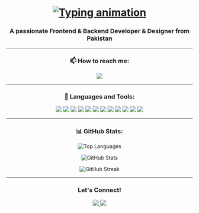 <h1 align="center">
  <a href="#">
    <img src="https://readme-typing-svg.herokuapp.com?font=Fira+Code&weight=600&size=30&pause=1000&color=00C8FF&center=true&vCenter=true&random=false&width=500&lines=Hi+%F0%9F%91%8B%2C+I'm+Nisar+Ali;+Full-Stack+Developer;" alt="Typing animation" />
  </a>
</h1>

<h3 align="center">A passionate Frontend & Backend Developer & Designer from Pakistan</h3>

---

<h3 align="center">📫 How to reach me:</h3>
<p align="center">
  <a href="mailto:nisaralibrahim@gmail.com">
    <img src="https://img.shields.io/badge/Gmail-D14836?style=for-the-badge&logo=gmail&logoColor=white"/>
  </a>
</p>

---

<h3 align="center">🚀 Languages and Tools:</h3>

<p align="center">
  <img src="https://img.shields.io/badge/-HTML5-E34F26?style=flat-square&logo=html5&logoColor=white">
  <img src="https://img.shields.io/badge/-CSS3-1572B6?style=flat-square&logo=css3&logoColor=white">
  <img src="https://img.shields.io/badge/-JavaScript-F7DF1E?style=flat-square&logo=javascript&logoColor=black">
  <img src="https://img.shields.io/badge/-Bootstrap-7952B3?style=flat-square&logo=bootstrap&logoColor=white">
  <img src="https://img.shields.io/badge/-Django-092E20?style=flat-square&logo=django&logoColor=white">
  <img src="https://img.shields.io/badge/-Node.js-339933?style=flat-square&logo=node.js&logoColor=white">
  <img src="https://img.shields.io/badge/-React-61DAFB?style=flat-square&logo=react&logoColor=black">
  <img src="https://img.shields.io/badge/-Python-3776AB?style=flat-square&logo=python&logoColor=white">
  <img src="https://img.shields.io/badge/-MySQL-4479A1?style=flat-square&logo=mysql&logoColor=white">
  <img src="https://img.shields.io/badge/-SQL-CC2927?style=flat-square&logo=microsoft-sql-server&logoColor=white">
  <img src="https://img.shields.io/badge/-Adobe%20XD-FF61F6?style=flat-square&logo=adobe-xd&logoColor=white">
  <img src="https://img.shields.io/badge/-Photoshop-31A8FF?style=flat-square&logo=adobe-photoshop&logoColor=white">
</p>

---

<h3 align="center">📊 GitHub Stats:</h3>
<p align="center">
  <img src="https://github-readme-stats.vercel.app/api/top-langs?username=sajelanisar&show_icons=true&locale=en&layout=compact&theme=radical" alt="Top Languages" />
</p>
<p align="center">
  <img src="https://github-readme-stats.vercel.app/api?username=sajelanisar&show_icons=true&locale=en&theme=radical" alt="GitHub Stats" />
</p>
<p align="center">
  <img src="https://github-readme-streak-stats.herokuapp.com/?user=sajelanisar&theme=radical" alt="GitHub Streak" />
</p>

---

<h3 align="center">Let's Connect!</h3>
<p align="center">
  <a href="mailto:nisaralibrahim@gmail.com">
    <img src="https://img.shields.io/badge/Email-D14836?style=for-the-badge&logo=gmail&logoColor=white">
  </a>
  <a href="https://github.com/sajelanisar">
    <img src="https://img.shields.io/badge/GitHub-100000?style=for-the-badge&logo=github&logoColor=white">
  </a>
</p>
